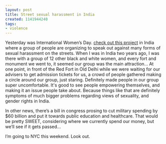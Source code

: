 ```yaml
---
layout: post
title: Street sexual harassment in India
created: 1141944240
tags:
- violence
---
```

Yesterday was International Women’s Day. [check out this project](http://blanknoiseproject.blogspot.com/) in India where a group of people are organizing to speak out against many forms of sexual harassment on the streets. When I was in India two years ago, I was there with a group of 12 other black and white women, and every fort and monument we went to, it seemed our group was the main attraction... At one point, in front of the Red Fort in Old Delhi while we were waiting for our advisers to get admission tickets for us, a crowd of people gathered making a circle around our group, just staring. Definitely made people in our group super uncomfortable. It's good to see people empowering themselves, and making it an issue people take about. Because things like that are definitely symptoms of much bigger problems regarding views of sexuality, and gender rights in India.

In other news, there’s a bill in congress prosing to cut military spending by $60 billion and put it towards public education and healthcare. That would be pretty SWEET, considering where we currently spend our money, but we’ll see if it gets passed...

I’m going to NYC this weekend. Look out.

